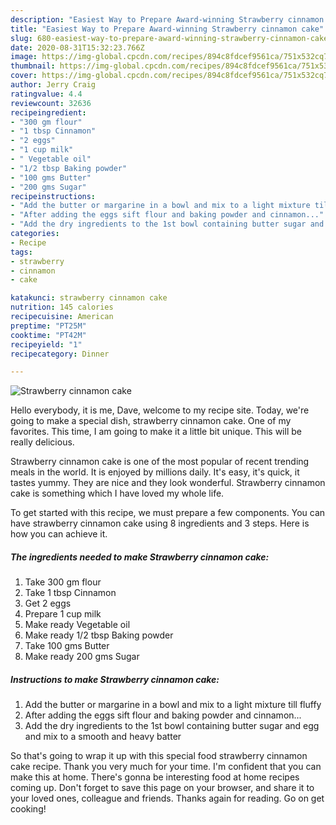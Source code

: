 ```yaml
---
description: "Easiest Way to Prepare Award-winning Strawberry cinnamon cake"
title: "Easiest Way to Prepare Award-winning Strawberry cinnamon cake"
slug: 680-easiest-way-to-prepare-award-winning-strawberry-cinnamon-cake
date: 2020-08-31T15:32:23.766Z
image: https://img-global.cpcdn.com/recipes/894c8fdcef9561ca/751x532cq70/strawberry-cinnamon-cake-recipe-main-photo.jpg
thumbnail: https://img-global.cpcdn.com/recipes/894c8fdcef9561ca/751x532cq70/strawberry-cinnamon-cake-recipe-main-photo.jpg
cover: https://img-global.cpcdn.com/recipes/894c8fdcef9561ca/751x532cq70/strawberry-cinnamon-cake-recipe-main-photo.jpg
author: Jerry Craig
ratingvalue: 4.4
reviewcount: 32636
recipeingredient:
- "300 gm flour"
- "1 tbsp Cinnamon"
- "2 eggs"
- "1 cup milk"
- " Vegetable oil"
- "1/2 tbsp Baking powder"
- "100 gms Butter"
- "200 gms Sugar"
recipeinstructions:
- "Add the butter or margarine in a bowl and mix to a light mixture till fluffy"
- "After adding the eggs sift flour and baking powder and cinnamon..."
- "Add the dry ingredients to the 1st bowl containing butter sugar and egg and mix to a smooth and heavy batter"
categories:
- Recipe
tags:
- strawberry
- cinnamon
- cake

katakunci: strawberry cinnamon cake 
nutrition: 145 calories
recipecuisine: American
preptime: "PT25M"
cooktime: "PT42M"
recipeyield: "1"
recipecategory: Dinner

---
```



![Strawberry cinnamon cake](https://img-global.cpcdn.com/recipes/894c8fdcef9561ca/751x532cq70/strawberry-cinnamon-cake-recipe-main-photo.jpg)

Hello everybody, it is me, Dave, welcome to my recipe site. Today, we're going to make a special dish, strawberry cinnamon cake. One of my favorites. This time, I am going to make it a little bit unique. This will be really delicious.

Strawberry cinnamon cake is one of the most popular of recent trending meals in the world. It is enjoyed by millions daily. It's easy, it's quick, it tastes yummy. They are nice and they look wonderful. Strawberry cinnamon cake is something which I have loved my whole life.




To get started with this recipe, we must prepare a few components. You can have strawberry cinnamon cake using 8 ingredients and 3 steps. Here is how you can achieve it.

<!--inarticleads1-->

##### The ingredients needed to make Strawberry cinnamon cake:

1. Take 300 gm flour
1. Take 1 tbsp Cinnamon
1. Get 2 eggs
1. Prepare 1 cup milk
1. Make ready  Vegetable oil
1. Make ready 1/2 tbsp Baking powder
1. Take 100 gms Butter
1. Make ready 200 gms Sugar




<!--inarticleads2-->

##### Instructions to make Strawberry cinnamon cake:

1. Add the butter or margarine in a bowl and mix to a light mixture till fluffy
1. After adding the eggs sift flour and baking powder and cinnamon...
1. Add the dry ingredients to the 1st bowl containing butter sugar and egg and mix to a smooth and heavy batter




So that's going to wrap it up with this special food strawberry cinnamon cake recipe. Thank you very much for your time. I'm confident that you can make this at home. There's gonna be interesting food at home recipes coming up. Don't forget to save this page on your browser, and share it to your loved ones, colleague and friends. Thanks again for reading. Go on get cooking!
